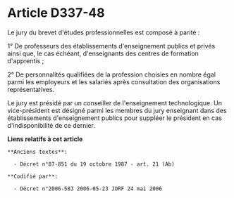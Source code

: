 # Article D337-48

Le jury du brevet d'études professionnelles est composé à parité :

1° De professeurs des établissements d'enseignement publics et privés ainsi que, le cas échéant, d'enseignants des centres de
formation d'apprentis ;

2° De personnalités qualifiées de la profession choisies en nombre égal parmi les employeurs et les salariés après
consultation des organisations représentatives.

Le jury est présidé par un conseiller de l'enseignement technologique. Un vice-président est désigné parmi les membres du
jury enseignant dans des établissements d'enseignement publics pour suppléer le président en cas d'indisponibilité de ce
dernier.

**Liens relatifs à cet article**

	**Anciens textes**:

	  - Décret n°87-851 du 19 octobre 1987 - art. 21 (Ab)

	**Codifié par**:

	  - Décret n°2006-583 2006-05-23 JORF 24 mai 2006
